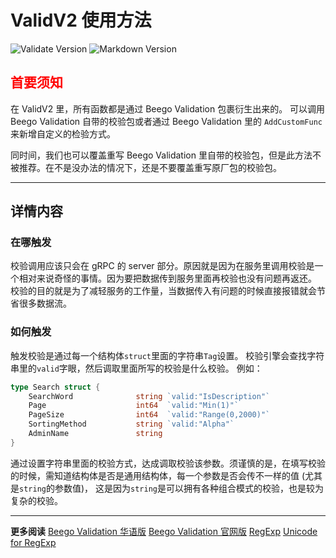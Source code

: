 # ValidV2 使用方法

![Validate Version](https://img.shields.io/badge/Version-v0.1-brightgreen?style=plastic) ![Markdown Version](https://img.shields.io/badge/MdVersion-1.0-blue?style=plastic)

## <span style="color:red">首要须知</span>

在 ValidV2 里，所有函数都是通过 Beego Validation 包裹衍生出来的。
可以调用 Beego Validation 自带的校验包或者通过 Beego Validation 里的 `AddCustomFunc` 来新增自定义的检验方式。

同时间，我们也可以覆盖重写 Beego Validation 里自带的校验包，但是此方法不被推荐。在不是没办法的情况下，还是不要覆盖重写原厂包的校验包。

---

## 详情内容

### 在哪触发

校验调用应该只会在 gRPC 的 server 部分。原因就是因为在服务里调用校验是一个相对来说奇怪的事情。因为要把数据传到服务里面再校验也没有问题再返还。
校验的目的就是为了减轻服务的工作量，当数据传入有问题的时候直接报错就会节省很多数据流。

### 如何触发

触发校验是通过每一个结构体`struct`里面的字符串`Tag`设置。
校验引擎会查找字符串里的`valid`字眼，然后调取里面所写的校验是什么校验。
例如：

```go
type Search struct {
    SearchWord              string `valid:"IsDescription"`
    Page                    int64  `valid:"Min(1)"`
    PageSize                int64  `valid:"Range(0,2000)"`
    SortingMethod           string `valid:"Alpha"`
    AdminName               string
}
```

通过设置字符串里面的校验方式，达成调取校验该参数。须谨慎的是，在填写校验的时候，需知道结构体是否是通用结构体，每一个参数是否会传不一样的值 (尤其是`string`的参数值)， 这是因为`string`是可以拥有各种组合模式的校验，也是较为复杂的校验。

---

**更多阅读**
[Beego Validation 华语版](https://www.kancloud.cn/hello123/beego/126131#API__130)
[Beego Validation 官网版](https://pkg.go.dev/github.com/astaxie/beego/validation)
[RegExp](https://pkg.go.dev/regexp/syntax@go1.20)
[Unicode for RegExp](https://pkg.go.dev/unicode)
